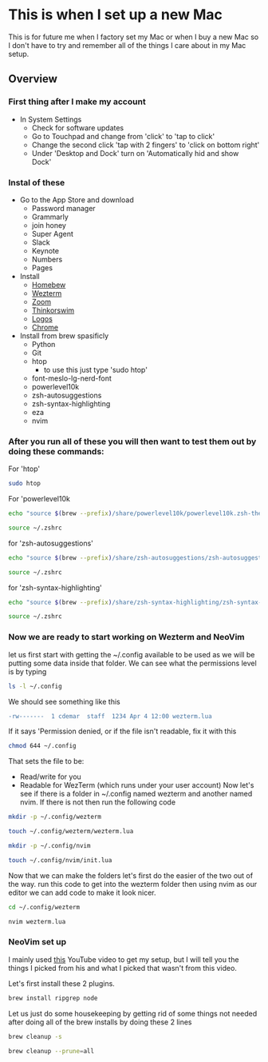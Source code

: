 # This is when I set up a new Mac

This is for future me when I factory set my Mac or when I buy a new Mac so I don't have to try and remember all of the things I care about in my Mac setup.

## Overview

### First thing after I make my account

- In System Settings
  - Check for software updates
  - Go to Touchpad and change from 'click' to 'tap to click'
  - Change the second click 'tap with 2 fingers' to 'click on bottom right'
  - Under 'Desktop and Dock' turn on 'Automatically hid and show Dock'

### Instal of these
- Go to the App Store and download
  - Password manager
  - Grammarly
  - join honey
  - Super Agent
  - Slack
  - Keynote
  - Numbers
  - Pages
- Install
    - [Homebew](https://brew.sh)
    - [Wezterm](https://wezterm.org)
    - [Zoom](https://www.zoom.com/home/)
    - [Thinkorswim](https://www.schwab.com/trading/thinkorswim?src=SEM&ef_id=CjwKCAjwktO_BhBrEiwAV70jXugWvsMCUYGdlPWhqeMQnGvYpXV2yYtSo8jd5OnZsIeASThueCghnBoCxuAQAvD_BwE:G:s&s_kwcid=AL!5158!3!736506540239!e!!g!!thinkorswim!22175113800!173441860319&keywordid=kwd-297695813001&gad_source=1&gbraid=0AAAAADhoFlmFows5fOgKcTRA4Yjn-QRrr&gclid=CjwKCAjwktO_BhBrEiwAV70jXugWvsMCUYGdlPWhqeMQnGvYpXV2yYtSo8jd5OnZsIeASThueCghnBoCxuAQAvD_BwE)
    - [Logos](https://www.logos.com)
    - [Chrome](https://www.google.com/chrome/)
- Install from brew spasificly
    - Python
    - Git
    - htop
        - to use this just type 'sudo htop'
    - font-meslo-lg-nerd-font
    - powerlevel10k
    - zsh-autosuggestions
    - zsh-syntax-highlighting
    - eza
    - nvim

### After you run all of these you will then want to test them out by doing these commands:
For 'htop'
```bash
sudo htop
```

For 'powerlevel10k
```bash
echo "source $(brew --prefix)/share/powerlevel10k/powerlevel10k.zsh-theme" >> ~/.zshrc
```

```bash
source ~/.zshrc
```

for 'zsh-autosuggestions'
```bash
echo "source $(brew --prefix)/share/zsh-autosuggestions/zsh-autosuggestions.zsh" >> ~/.zshrc
```
```bash
source ~/.zshrc
```

for 'zsh-syntax-highlighting'
```bash
echo "source $(brew --prefix)/share/zsh-syntax-highlighting/zsh-syntax-highlighting.zsh" >> ~/.zshrc
```
```bash
source ~/.zshrc
```

### Now we are ready to start working on Wezterm and NeoVim
let us first start with getting the ~/.config available to be used as we will be putting some data inside that folder. We can see what the permissions level is by typing
```bash
ls -l ~/.config
```
We should see something like this
```diff
-rw-------  1 cdemar  staff  1234 Apr 4 12:00 wezterm.lua
```
If it says 'Permission denied, or if the file isn't readable, fix it with this
```bash
chmod 644 ~/.config
```
That sets the file to be:
- Read/write for you
- Readable for WezTerm (which runs under your user account)
Now let's see if there is a folder in ~/.config named wezterm and another named nvim. If there is not then run the following code
```bash
mkdir -p ~/.config/wezterm
```
```bash
touch ~/.config/wezterm/wezterm.lua
```
```bash
mkdir -p ~/.config/nvim
```
```bash
touch ~/.config/nvim/init.lua
```

Now that we can make the folders let's first do the easier of the two out of the way.
run this code to get into the wezterm folder then using nvim as our editor we can add code to make it look nicer.

```bash
cd ~/.config/wezterm
```
```bash
nvim wezterm.lua
```

### NeoVim set up
I mainly used [this](https://www.youtube.com/watch?v=6pAG3BHurdM&list=PLnu5gT9QrFg36OehOdECFvxFFeMHhb_07&index=14&t=324s) YouTube video to get my setup, but I will tell you the things I picked from his and what I picked that wasn't from this video.

Let's first install these 2 plugins.
```bash
brew install ripgrep node
```
Let us just do some housekeeping by getting rid of some things not needed after doing all of the brew installs by doing these 2 lines
```bash
brew cleanup -s
```
```bash
brew cleanup --prune=all
```
